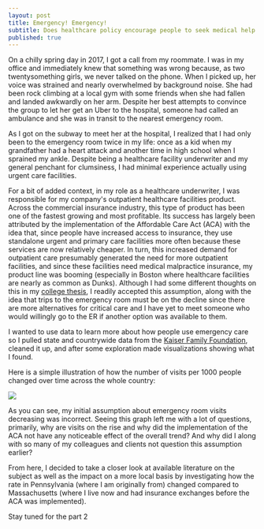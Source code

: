 ```yaml
---
layout: post
title: Emergency! Emergency!
subtitle: Does healthcare policy encourage people to seek medical help and is that always a good thing?
published: true
---
```

On a chilly spring day in 2017, I got a call from my roommate. I was in my office and immediately knew that something was wrong because, as two twentysomething girls, we never talked on the phone. When I picked up, her voice was strained and nearly overwhelmed by background noise. She had been rock climbing at a local gym with some friends when she had fallen and landed awkwardly on her arm. Despite her best attempts to convince the group to let her get an Uber to the hospital, someone had called an ambulance and she was in transit to the nearest emergency room.

As I got on the subway to meet her at the hospital, I realized that I had only been to the emergency room twice in my life: once as a kid when my grandfather had a heart attack and another time in high school when I sprained my ankle. Despite being a healthcare facility underwriter and my general penchant for clumsiness, I had minimal experience actually using urgent care facilities.

For a bit of added context, in my role as a healthcare underwriter, I was responsible for my company's outpatient healthcare facilities product. Across the commercial insurance industry, this type of product has been one of the fastest growing and most profitable. Its success has largely been attributed by the implementation of the Affordable Care Act (ACA) with the idea that, since people have increased access to insurance, they use standalone urgent and primary care facilities more often because these services are now relatively cheaper. In turn, this increased demand for outpatient care presumably generated the need for more outpatient facilities, and since these facilities need medical malpractice insurance, my product line was booming (especially in Boston where healthcare facilities are nearly as common as Dunks). Although I had some different thoughts on this in my [college thesis](https://github.com/apetrone11235/apetrone11235.github.io/blob/master/Compiled%20Thesis%20Work.pdf), I readily accepted this assumption, along with the idea that trips to the emergency room must be on the decline since there are more alternatives for critical care and I have yet to meet someone who would willingly go to the ER if another option was available to them.

I wanted to use data to learn more about how people use emergency care so I pulled state and countrywide data from the [Kaiser Family Foundation](https://www.kff.org/other/state-indicator/emergency-room-visits-by-ownership/?currentTimeframe=0&sortModel=%7B%22colId%22:%22Location%22,%22sort%22:%22asc%22%7D), cleaned it up, and after some exploration made visualizations showing what I found.

Here is a simple illustration of how the number of visits per 1000 people changed over time across the whole country:

![]({{site.baseurl}}/img/VisitsOverTime.png)

As you can see, my initial assumption about emergency room visits decreasing was incorrect. Seeing this graph left me with a lot of questions, primarily, why are visits on the rise and why did the implementation of the ACA not have any noticeable effect of the overall trend? And why did I along with so many of my colleagues and clients not question this assumption earlier? 

From here, I decided to take a closer look at available literature on the subject as well as the impact on a more local basis by investigating how the rate in Pennsylvania (where I am originally from) changed compared to Massachusetts (where I live now and had insurance exchanges before the ACA was implemented).

Stay tuned for the part 2

